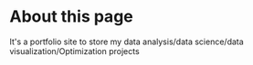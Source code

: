 # About this page

It's a portfolio site to store my data analysis/data science/data visualization/Optimization projects
